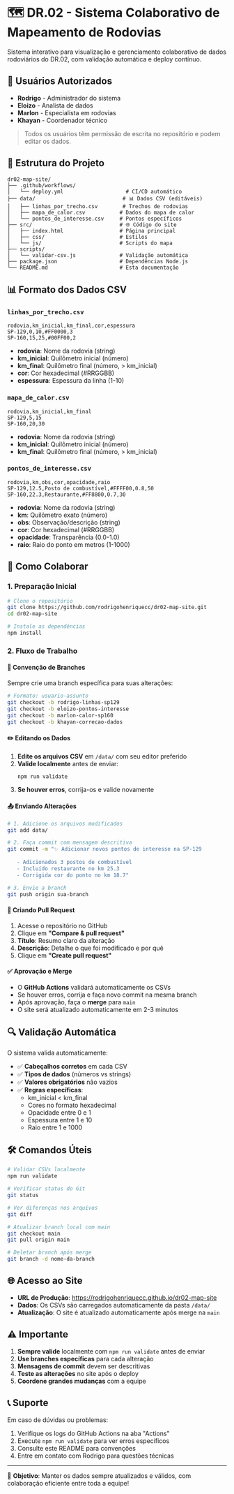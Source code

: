 # 🗺️ DR.02 - Sistema Colaborativo de Mapeamento de Rodovias

Sistema interativo para visualização e gerenciamento colaborativo de dados rodoviários do DR.02, com validação automática e deploy contínuo.

## 👥 **Usuários Autorizados**

- **Rodrigo** - Administrador do sistema
- **Eloizo** - Analista de dados
- **Marlon** - Especialista em rodovias  
- **Khayan** - Coordenador técnico

> Todos os usuários têm permissão de escrita no repositório e podem editar os dados.

## 📂 **Estrutura do Projeto**

```
dr02-map-site/
├── .github/workflows/
│   └── deploy.yml                    # CI/CD automático
├── data/                            # 📊 Dados CSV (editáveis)
│   ├── linhas_por_trecho.csv        # Trechos de rodovias
│   ├── mapa_de_calor.csv           # Dados do mapa de calor
│   └── pontos_de_interesse.csv     # Pontos específicos
├── src/                            # 🌐 Código do site
│   ├── index.html                  # Página principal
│   ├── css/                        # Estilos
│   └── js/                         # Scripts do mapa
├── scripts/
│   └── validar-csv.js              # Validação automática
├── package.json                    # Dependências Node.js
└── README.md                       # Esta documentação
```

## 📊 **Formato dos Dados CSV**

### `linhas_por_trecho.csv`
```csv
rodovia,km_inicial,km_final,cor,espessura
SP-129,0,10,#FF0000,3
SP-160,15,25,#00FF00,2
```
- **rodovia**: Nome da rodovia (string)
- **km_inicial**: Quilômetro inicial (número)
- **km_final**: Quilômetro final (número, > km_inicial)
- **cor**: Cor hexadecimal (#RRGGBB)
- **espessura**: Espessura da linha (1-10)

### `mapa_de_calor.csv`
```csv
rodovia,km_inicial,km_final
SP-129,5,15
SP-160,20,30
```
- **rodovia**: Nome da rodovia (string)
- **km_inicial**: Quilômetro inicial (número)
- **km_final**: Quilômetro final (número, > km_inicial)

### `pontos_de_interesse.csv`
```csv
rodovia,km,obs,cor,opacidade,raio
SP-129,12.5,Posto de combustível,#FFFF00,0.8,50
SP-160,22.3,Restaurante,#FF8800,0.7,30
```
- **rodovia**: Nome da rodovia (string)
- **km**: Quilômetro exato (número)
- **obs**: Observação/descrição (string)
- **cor**: Cor hexadecimal (#RRGGBB)
- **opacidade**: Transparência (0.0-1.0)
- **raio**: Raio do ponto em metros (1-1000)

## 🚀 **Como Colaborar**

### **1. Preparação Inicial**
```bash
# Clone o repositório
git clone https://github.com/rodrigohenriquecc/dr02-map-site.git
cd dr02-map-site

# Instale as dependências
npm install
```

### **2. Fluxo de Trabalho**

#### **📝 Convenção de Branches**
Sempre crie uma branch específica para suas alterações:
```bash
# Formato: usuario-assunto
git checkout -b rodrigo-linhas-sp129
git checkout -b eloizo-pontos-interesse
git checkout -b marlon-calor-sp160
git checkout -b khayan-correcao-dados
```

#### **✏️ Editando os Dados**
1. **Edite os arquivos CSV** em `/data/` com seu editor preferido
2. **Valide localmente** antes de enviar:
   ```bash
   npm run validate
   ```
3. **Se houver erros**, corrija-os e valide novamente

#### **📤 Enviando Alterações**
```bash
# 1. Adicione os arquivos modificados
git add data/

# 2. Faça commit com mensagem descritiva
git commit -m "✨ Adicionar novos pontos de interesse na SP-129
   
   - Adicionados 3 postos de combustível
   - Incluído restaurante no km 25.3
   - Corrigida cor do ponto no km 18.7"

# 3. Envie a branch
git push origin sua-branch
```

#### **🔄 Criando Pull Request**
1. Acesse o repositório no GitHub
2. Clique em **"Compare & pull request"**
3. **Título**: Resumo claro da alteração
4. **Descrição**: Detalhe o que foi modificado e por quê
5. Clique em **"Create pull request"**

#### **✅ Aprovação e Merge**
- O **GitHub Actions** validará automaticamente os CSVs
- Se houver erros, corrija e faça novo commit na mesma branch
- Após aprovação, faça o **merge** para `main`
- O site será atualizado automaticamente em 2-3 minutos

## 🔍 **Validação Automática**

O sistema valida automaticamente:
- ✅ **Cabeçalhos corretos** em cada CSV
- ✅ **Tipos de dados** (números vs strings)
- ✅ **Valores obrigatórios** não vazios
- ✅ **Regras específicas**:
  - km_inicial < km_final
  - Cores no formato hexadecimal
  - Opacidade entre 0 e 1
  - Espessura entre 1 e 10
  - Raio entre 1 e 1000

## 🛠️ **Comandos Úteis**

```bash
# Validar CSVs localmente
npm run validate

# Verificar status do Git
git status

# Ver diferenças nos arquivos
git diff

# Atualizar branch local com main
git checkout main
git pull origin main

# Deletar branch após merge
git branch -d nome-da-branch
```

## 🌐 **Acesso ao Site**

- **URL de Produção**: https://rodrigohenriquecc.github.io/dr02-map-site
- **Dados**: Os CSVs são carregados automaticamente da pasta `/data/`
- **Atualização**: O site é atualizado automaticamente após merge na `main`

## ⚠️ **Importante**

1. **Sempre valide** localmente com `npm run validate` antes de enviar
2. **Use branches específicas** para cada alteração
3. **Mensagens de commit** devem ser descritivas
4. **Teste as alterações** no site após o deploy
5. **Coordene grandes mudanças** com a equipe

## 📞 **Suporte**

Em caso de dúvidas ou problemas:
1. Verifique os logs do GitHub Actions na aba "Actions"
2. Execute `npm run validate` para ver erros específicos
3. Consulte este README para convenções
4. Entre em contato com Rodrigo para questões técnicas

---

🎯 **Objetivo**: Manter os dados sempre atualizados e válidos, com colaboração eficiente entre toda a equipe!
